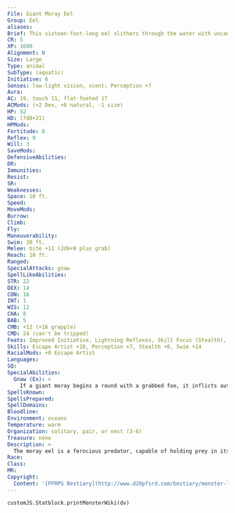 ```yaml
---
File: Giant Moray Eel
Group: Eel
aliases: 
Brief: This sixteen-foot-long eel slithers through the water with uncanny grace, mouth open to display large teeth and a second set of jaws.
CR: 5
XP: 1600
Alignment: N
Size: Large
Type: animal
SubType: (aquatic)
Initiative: 6
Senses: low-light vision, scent; Perception +7
Aura: 
AC: 19, touch 11, flat-footed 17
ACMods: (+2 Dex, +8 natural, -1 size)
HP: 52
HD: (7d8+21)
HPMods: 
Fortitude: 8
Reflex: 9
Will: 3
SaveMods: 
DefensiveAbilities: 
DR: 
Immunities: 
Resist: 
SR: 
Weaknesses: 
Space: 10 ft.
Speed: 
MoveMods: 
Burrow: 
Climb: 
Fly: 
Maneuverability: 
Swim: 30 ft.
Melee: bite +11 (2d6+9 plus grab)
Reach: 10 ft.
Ranged: 
SpecialAttacks: gnaw
SpellLikeAbilities: 
STR: 22
DEX: 14
CON: 16
INT: 1
WIS: 12
CHA: 8
BAB: 5
CMB: +12 (+16 grapple)
CMD: 24 (can't be tripped)
Feats: Improved Initiative, Lightning Reflexes, Skill Focus (Stealth), Weapon Focus (bite)
Skills: Escape Artist +10, Perception +7, Stealth +8, Swim +14
RacialMods: +8 Escape Artist
Languages: 
SQ: 
SpecialAbilities:
  Gnaw (Ex): >
    If a giant moray begins a round with a grabbed foe, it inflicts automatic bite damage (2d6+9 points of damage). A giant moray eel possesses a second set of jaws in its throat that aid in swallowing-it can make a second bite attack (+11 attack, 1d6+3) against a foe it has already grabbed.
SpellsKnown: 
SpellsPrepared: 
SpellDomains: 
Bloodline: 
Environment: oceans
Temperature: warm
Organization: solitary, pair, or nest (3-6)
Treasure: none
Description: >
  The moray eel is a ferocious predator, capable of holding prey in its primary jaws while a smaller set of jaws inside its throat chews away bite-sized portions. Moray Eel Animal Companion Starting Statistics: Size Medium; AC +5 natural armor; Speed swim 30 ft.; Attack bite (1d8); Ability Scores Str 14, Dex 16, Con 12, Int 1, Wis 12, Cha 8; Special Qualities low-light vision, grab. 7th-Level Advancement: Size Large; AC +3 natural armor; Attack bite (2d6); Ability Scores Str +8, Dex -2, Con +4; Special Qualities gnaw.
Race: 
Class: 
MR: 
Copyright:
  Content: '[PFRPG Bestiary](http://www.d20pfsrd.com/bestiary/monster-listings/animals/aquatic/eel/giant-moray-eel)'
---
```

```dataviewjs
customJS.Statblock.printMonsterWiki(dv)
```

